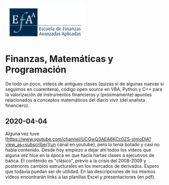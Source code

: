 <img src="LogoEFAA.png" width="250"  />

# Finanzas, Matemáticas y Programación

De todo un poco, videos de antiguas clases (quizás si de algunas nuevas si seguimos en cuarentena), código open source en VBA, Python y C++ para la valorización de instrumentos financieros y (próximamente) apuntes relacionados a conceptos matemáticos del diario vivir (del analista financiero).

## 2020-04-04
Alguna vez tuve [https://www.youtube.com/channel/UCGwQ3AEA6KCc0ZS-yjmoDlA?view_as=subscriber](un canal en youtube), pero lo tenía botado y casi no había contenido. Desde hoy empiezo a dejar ahí todos los videos que alguna vez hice en la época en que hacía hartas clases a ejecutivos de banca. El contenido es "clásico", previo a la crisis del 2008-2009 y posteriores cambios estructurales en los mercados de derivados. Espero que todavía puedan ser de utilidad. En las descripciones de los mismos videos encontrarán links a las planillas Excel y presentaciones (en pdf).
